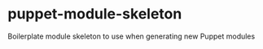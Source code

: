 puppet-module-skeleton
======================

Boilerplate module skeleton to use when generating new Puppet modules
